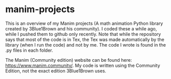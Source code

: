# manim-projects

This is an overview of my Manim projects (A math animation Python library created by 3Blue1Brown and his community).
I coded these a while ago, while I pushed them to github only recently.
Note that while the repository says that most of the code is in Tex, the Tex was made automatically by the library (when I run the code) and not by me. 
The code I wrote is found in the .py files in each folder.

The Manim (Community edition) website can be found here: https://www.manim.community/. 
My code is written using the Community Edition, not the exact edition 3Blue1Brown uses.

